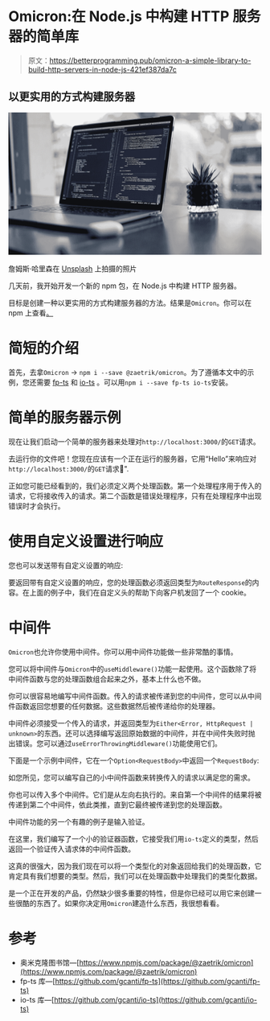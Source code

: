 # Omicron:在 Node.js 中构建 HTTP 服务器的简单库

> 原文：<https://betterprogramming.pub/omicron-a-simple-library-to-build-http-servers-in-node-js-421ef387da7c>

## 以更实用的方式构建服务器

![](img/e71b040986e7d6c80e4137a5b1822144.png)

詹姆斯·哈里森在 [Unsplash](https://unsplash.com/@jstrippa?utm_source=unsplash&utm_medium=referral&utm_content=creditCopyText) 上拍摄的照片

几天前，我开始开发一个新的 npm 包，在 Node.js 中构建 HTTP 服务器。

目标是创建一种以更实用的方式构建服务器的方法。结果是`Omicron`。你可以在 npm 上查看[。](https://www.npmjs.com/package/@zaetrik/omicron)

# 简短的介绍

首先，去拿`Omicron` → `npm i --save @zaetrik/omicron`。为了遵循本文中的示例，您还需要 [fp-ts](https://github.com/gcanti/fp-ts) 和 [io-ts](https://github.com/gcanti/io-ts) 。可以用`npm i --save fp-ts io-ts`安装。

# 简单的服务器示例

现在让我们启动一个简单的服务器来处理对`http://localhost:3000/`的`GET`请求。

去运行你的文件吧！您现在应该有一个正在运行的服务器，它用“Hello”来响应对`http://localhost:3000/`的`GET`请求👋".

正如您可能已经看到的，我们必须定义两个处理函数。第一个处理程序用于传入的请求，它将接收传入的请求。第二个函数是错误处理程序，只有在处理程序中出现错误时才会执行。

# 使用自定义设置进行响应

您也可以发送带有自定义设置的响应:

要返回带有自定义设置的响应，您的处理函数必须返回类型为`RouteResponse`的内容。在上面的例子中，我们在自定义头的帮助下向客户机发回了一个 cookie。

# 中间件

`Omicron`也允许你使用中间件。你可以用中间件功能做一些非常酷的事情。

您可以将中间件与`Omicron`中的`useMiddleware()`功能一起使用。这个函数除了将中间件函数与您的处理函数组合起来之外，基本上什么也不做。

你可以很容易地编写中间件函数。传入的请求被传递到您的中间件，您可以从中间件函数返回您想要的任何数据。这些数据然后被传递给你的处理器。

中间件必须接受一个传入的请求，并返回类型为`Either<Error, HttpRequest | unknown>`的东西。还可以选择编写返回原始数据的中间件，并在中间件失败时抛出错误。您可以通过`useErrorThrowingMiddleware()`功能使用它们。

下面是一个示例中间件，它在一个`Option<RequestBody>`中返回一个`RequestBody`:

如您所见，您可以编写自己的小中间件函数来转换传入的请求以满足您的需求。

你也可以传入多个中间件。它们是从左向右执行的。来自第一个中间件的结果将被传递到第二个中间件，依此类推，直到它最终被传递到您的处理函数。

中间件功能的另一个有趣的例子是输入验证。

在这里，我们编写了一个小的验证器函数，它接受我们用`io-ts`定义的类型，然后返回一个验证传入请求体的中间件函数。

这真的很强大，因为我们现在可以将一个类型化的对象返回给我们的处理函数，它肯定具有我们想要的类型。然后，我们可以在处理函数中处理我们的类型化数据。

是一个正在开发的产品，仍然缺少很多重要的特性，但是你已经可以用它来创建一些很酷的东西了。如果你决定用`Omicron`建造什么东西，我很想看看。

# 参考

*   奥米克隆图书馆—[https://www.npmjs.com/package/@zaetrik/omicron](https://www.npmjs.com/package/@zaetrik/omicron)
*   fp-ts 库—[https://github.com/gcanti/fp-ts](https://github.com/gcanti/fp-ts)
*   io-ts 库—[https://github.com/gcanti/io-ts](https://github.com/gcanti/io-ts)